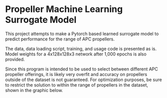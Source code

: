 # Propeller Machine Learning Surrogate Model

This project attempts to make a Pytorch based learned surrogate model to predict performance for the range of APC propellers.

The data, data loading script, training, and usage code is presented as is. Model weights for a 4x128x128x3 network after 1,000 epochs is also provided.

Since this program is intended to be used to select between different APC propeller offerings, it is likely very overfit and accuracy on propellers outside of the dataset is not guaranteed. For optimization purposes, be sure to restrict the solution to within the range of propellers in the dataset, shown in the graphic below.
